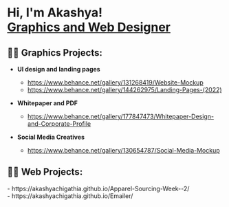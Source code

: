 <h1>Hi, I'm Akashya! <br/><a href="https://github.com/joshmadakor1">Graphics and Web Designer</a></h1>

<h2>👨‍💻 Graphics Projects:</h2>

- <b>UI design and landing pages </b>
  - https://www.behance.net/gallery/131268419/Website-Mockup
  - https://www.behance.net/gallery/144262975/Landing-Pages-(2022)

- <b>Whitepaper and PDF </b>
  - https://www.behance.net/gallery/177847473/Whitepaper-Design-and-Corporate-Profile

- <b>Social Media Creatives</b>
  - https://www.behance.net/gallery/130654787/Social-Media-Mockup
 
<h2>👨‍💻 Web Projects:</h2>
  - https://akashyachigathia.github.io/Apparel-Sourcing-Week--2/<br>
  - https://akashyachigathia.github.io/Emailer/
